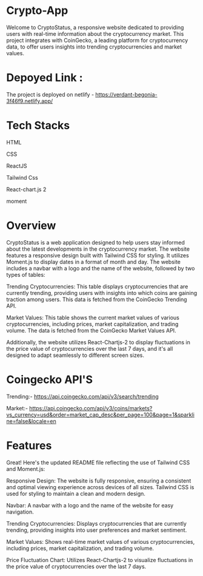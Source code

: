 # Crypto-App

Welcome to CryptoStatus, a responsive website dedicated to providing users with real-time information about the cryptocurrency market. This project integrates with CoinGecko, a leading platform for cryptocurrency data, to offer users insights into trending cryptocurrencies and market values.

# Depoyed Link :
The project is deployed on netlify - https://verdant-begonia-3f46f9.netlify.app/

# Tech Stacks
 HTML
 
 CSS

 ReactJS
 
 Tailwind Css
 
 React-chart.js 2
 
 moment

# Overview

CryptoStatus is a web application designed to help users stay informed about the latest developments in the cryptocurrency market. The website features a responsive design built with Tailwind CSS for styling. It utilizes Moment.js to display dates in a format of month and day. The website includes a navbar with a logo and the name of the website, followed by two types of tables:

Trending Cryptocurrencies: This table displays cryptocurrencies that are currently trending, providing users with insights into which coins are gaining traction among users. This data is fetched from the CoinGecko Trending API.

Market Values: This table shows the current market values of various cryptocurrencies, including prices, market capitalization, and trading volume. The data is fetched from the CoinGecko Market Values API.

Additionally, the website utilizes React-Chartjs-2 to display fluctuations in the price value of cryptocurrencies over the last 7 days, and it's all designed to adapt seamlessly to different screen sizes.

# Coingecko API'S 

Trending:- https://api.coingecko.com/api/v3/search/trending

Market:- https://api.coingecko.com/api/v3/coins/markets?vs_currency=usd&order=market_cap_desc&per_page=100&page=1&sparkline=false&locale=en 

# Features
Great! Here's the updated README file reflecting the use of Tailwind CSS and Moment.js:

Responsive Design: The website is fully responsive, ensuring a consistent and optimal viewing experience across devices of all sizes. Tailwind CSS is used for styling to maintain a clean and modern design.

Navbar: A navbar with a logo and the name of the website for easy navigation.

Trending Cryptocurrencies: Displays cryptocurrencies that are currently trending, providing insights into user preferences and market sentiment.

Market Values: Shows real-time market values of various cryptocurrencies, including prices, market capitalization, and trading volume.

Price Fluctuation Chart: Utilizes React-Chartjs-2 to visualize fluctuations in the price value of cryptocurrencies over the last 7 days.





